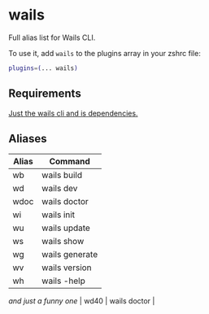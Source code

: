 # wails

Full alias list for Wails CLI.

To use it, add `wails` to the plugins array in your zshrc file:

```zsh
plugins=(... wails)
```

## Requirements

[Just the wails cli and is dependencies.](https://wails.io/docs/gettingstarted/installation)

## Aliases

| Alias | Command |
| --- | --- | 
| wb | wails build  |
| wd | wails dev |
| wdoc | wails doctor |
| wi | wails init |
| wu | wails update |
| ws | wails show |
| wg | wails generate |
| wv | wails version |
| wh | wails -help |

*and just a funny one*
| wd40 | wails doctor |
